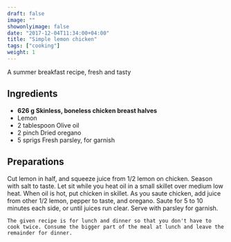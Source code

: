 ```yaml
---
draft: false
image: ""
showonlyimage: false
date: "2017-12-04T11:34:00+04:00"
title: "Simple lemon chicken"
tags: ["cooking"]
weight: 1
---
```


A summer breakfast recipe, fresh and tasty
<!--more-->

## Ingredients

- **626 g Skinless, boneless chicken breast halves**
- Lemon
- 2 tablespoon Olive oil
- 2 pinch Dried oregano
- 5 sprigs Fresh parsley, for garnish

## Preparations

Cut lemon in half, and squeeze juice from 1/2 lemon on chicken. Season with salt to taste. Let sit while you heat oil in a small skillet over medium low heat. When oil is hot, put chicken in skillet. As you saute chicken, add juice from other 1/2 lemon, pepper to taste, and oregano. Saute for 5 to 10 minutes each side, or until juices run clear. Serve with parsley for garnish.  

`The given recipe is for lunch and dinner so that you don't have to cook twice. Consume the bigger part of the meal at lunch and leave the remainder for dinner.`
